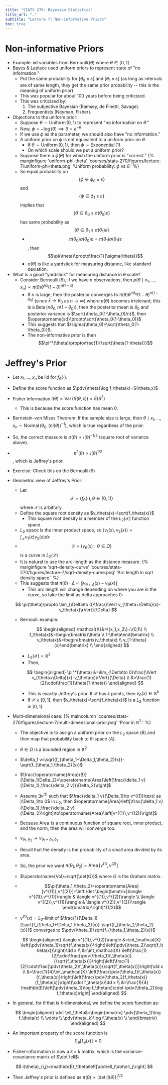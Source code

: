 ```yaml
---
title: "STATS 270: Bayesian Statistics"
title_url: "."
subtitle: "Lecture 7: Non-informative Priors"
toc: true
---
```


# Non-informative Priors

- Example: iid variables from $\operatorname{Bernoulli}\left(\theta\right)$
  where $\theta\in[0,1]$
- Bayes & Laplace used uniform priors to represent state of "no information."
  - Put the same probability for $[\theta_0\pm\varepsilon]$ and
    $[\theta_1\pm\varepsilon]$ (as long as intervals are of same length, they
    get the same prior probability -- this is the meaning of uniform prior)
  - This was popular for about 100 years before being criticized.
  - This was criticized by:
    1. The subjective Bayesian (Ramsey, de Finetti, Savage).
    2. Frequentists (Neyman, Fisher).
- Objections to the uniform prior:
  - Suppose $\theta\sim \operatorname{Uniform}\left(0,1\right)$ to represent "no
    information on $\theta$."
  - Now, $\phi=-\log(\theta)\implies \theta=e^{-\theta}$
  - If we use $\phi$ as the parameter, we should also have "no information."
  - A uniform prior on $\phi$ is not equivalent to a uniform prior on $\theta$.
    - If $\theta\sim \operatorname{Uniform}\left(0,1\right)$, then $\phi\sim
    \operatorname{Exponential}\left(1\right)$
    - On which scale should we put a uniform prior?
  - Suppose there a $\phi(\theta)$ for which the uniform prior is "correct."
    {% marginfigure 'uniform-phi-theta' 'courses/stats-270/figures/lecture-7/uniform-phi-theta.png' 'Uniform probability: $\phi$ vs $\theta$.' %}
  - So equal probability on $$\{\phi\in\phi_0\pm\varepsilon\}$$ and
    $$\{\phi\in\phi_1\pm\varepsilon\}$$ implies that $$\{\theta\in\theta_0\pm
    \sigma(\theta_0)\varepsilon\}$$ has same probability as
    $$\{\theta\in\theta_1\pm\sigma(\theta_1)\varepsilon\}$$
    - $$\pi(\theta_0)\sigma(\theta_0)\varepsilon=\pi(\theta_1)\sigma(\theta_1)\varepsilon$$,
      then $$\pi(\theta)\propto\frac{1}{\sigma(\theta)}$$
    - $\sigma(\theta)$ is like a yardstick for measuring distance, like standard
      deviation.
- What is a good "yardstick" for measuring distance in $\theta$ scale?
  - Consider $\operatorname{Bernoulli}\left(\theta\right)$, if we have $n$
    observations, then $p(\theta\mid
  x_1,\ldots,x_n)\propto\pi(\theta)\theta^{n\bar{x}}(1-\theta)^{n(1-\bar{x})}$
    - If $n$ is large, then the posterior converges to
      $\pi(\theta)\theta^{n\theta_0}(1-\theta)^{n(1-\theta_0)}$ (since
      $\bar{x}\to\theta_0$ as $n\to\infty$) where $\pi(\theta)$ becomes
      irrelevant; this is a
      $\operatorname{Beta}\left(n\theta_0,n(1-\theta_0)\right)$, then the
      posterior mean is $\theta_0$ and posterior variance is
      $\sqrt{\theta_0(1-\theta_0)/n}$, then
      $\operatorname{sd}\propto\sqrt{\theta_0(1-\theta_0)}$
    - This suggests that $\sigma(\theta_0)=\sqrt{\theta_0(1-\theta_0)}$.
    - The non-informative prior is then
      $$\pi^*(\theta)\propto\frac{1}{\sqrt{\theta(1-\theta)}}$$

# Jeffrey's Prior

- Let $x_1,\ldots,x_n$ be iid for $f_\theta(\cdot)$.
- Define the score function as $\pdv{\theta}\log f_\theta(x)=S(\theta,x)$
- Fisher information $i(\theta)=\operatorname{Var}(S(\theta,x))=E(S^2)$
  - This is because the score function has mean 0.
- Bernstein-von Mises Theorem: If the sample size is large, then $\theta\mid
x_1,\ldots,x_n\sim
\operatorname{Normal}\left(\theta_0,(ni(\theta))^{-1}\right)$, which is true
  regardless of the prior.
- So, the correct measure is $\sigma(\theta)\propto i(\theta)^{-1/2}$ (square
  root of variance above).
- $$\pi^*(\theta)\propto i(\theta)^{1/2}$$, which is Jeffrey's prior.
- Exercise: Check this on the $\operatorname{Bernoulli}\left(\theta\right)$
- Geometric view of Jeffrey's Prior:

  - Let $$\mathcal{F}=\{f_\theta(\cdot),\theta\in[0,1]\}$$ where $\mathcal{X}$
    is arbitrary.
  - Define the square root density as $v_\theta(x)=\sqrt{f_\theta(x)}$
    - This square root density is a member of the $L_2(\mathcal{X})$ function
      space.
  - $L_2$ space is the inner product space, so $\langle
  v_1(x),v_2(x)\rangle=\int_\mathcal{X}v_1(x)v_2(x)\dd x$
  - $$\mathcal{G}=\{v_\theta(x):\theta\in\Omega\}$$ is a curve in $L_2(\mathcal{X})$
  - It is natural to use the arc-length as the distance measure.
    {% marginfigure 'sqrt-density-curve' 'courses/stats-270/figures/lecture-7/sqrt-density-curve.png' 'Arc length in sqrt density space.' %}
  - This suggests that $\pi(\theta)\cdot\Delta\propto
  \lVert v_{\theta+\Delta}(x)-v_\theta(x)\rVert$
    - This arc length will change depending on where you are in the curve, so
      take the limit as delta approaches 0:

  $$
  \pi(\theta)\propto \lim_{\Delta\to 0}\frac{\lVert v_{\theta+\Delta}(x)-v_\theta(x)\rVert}{\Delta}
  $$

  - Bernoulli example:

    $$
    \begin{aligned}
    \mathcal{X}&=\{x_1,x_2\}=\{0,1\} \\
    f_\theta(x)&=\begin{bmatrix}\theta \\ 1-\theta\end{bmatrix} \\
    v_\theta(x)&=\begin{bmatrix}v_\theta(x) \\ v_{1-\theta}(x)\end{bmatrix} \\
    \end{aligned}
    $$

    - $L_2(\mathcal{X})=\mathbb{R}^2$
    - Then,

    $$
    \begin{aligned}
    \pi^*(\theta)
    &=\lim_{\Delta\to 0}\frac{\lVert v_{\theta+\Delta}(x)-v_\theta(x)\rVert}{\Delta} \\
    &=\frac{1}{2}\cdot\frac{1}{\theta(1-\theta)}
    \end{aligned}
    $$

    - This is exactly Jeffrey's prior.
      If $\mathcal{X}$ has $k$ points, then $v_\theta(x)\in\mathbb{R}^k$
    - If $\mathcal{X}\in[0,1]$, then $v_\theta(x)=\sqrt{f_\theta(x)}$
      is a $L_2$ function in $[0,1]$.

- Multi-dimensional case:
  {% maincolumn 'courses/stats-270/figures/lecture-7/multi-dimensional-prior.png' 'Prior in $\mathbb{R}^2$.' %}

  - The objective is to assign a uniform prior on the $L_2$ space ($B$) and then map
    that probability back to $\theta$-space ($A$).
  - $\theta\in\Omega$ is a bounded region in $\mathbb{R}^2$
  - $\delta_1 v=\sqrt{f_{\theta_1+\Delta_1,\theta_2}(x)}-\sqrt{f_{\theta_1,\theta_2}(x)}$
  - $\frac{\operatorname{Area}(B)}{\Delta_1\Delta_2}=\operatorname{Area}\left[\frac{\delta_1 v}{\Delta_1},\frac{\delta_2 v}{\Delta_2}\right]$
  - Assume $\exists v^{(1)}$ such that $\frac{\delta_1 v}{\Delta_1}\to
  v^{(1)}\text{ as }\Delta_1\to 0$ in $L_2$, then
    $\operatorname{Area}\left[\frac{\delta_1 v}{\Delta_1},\frac{\delta_2
  v}{\Delta_2}\right]\to\operatorname{Area}\left[v^{(1)},v^{(2)}\right]$
  - Because $\operatorname{Area}$ is a continuous function of square root, inner
    product, and the norm, then the area will converge too.
  - $v_{\theta_1,\theta_2}\to v_{\theta_1+\delta_1,\delta_2}$
  - Recall that the density is the probability of a small area divided by its
    area.
  - So, the prior we want $\pi(\theta_1,\theta_2)=\operatorname{Area}[v^{(1)},v^{(2)}]$
  - $\operatorname{Vol}=\sqrt{\det(G)}$ where $G$ is the Graham matrix.
  - $$\pi(\theta_1,\theta_2)=\operatorname{Area}[v^{(1)},v^{(2)}]=\left|\det \begin{bmatrix}\langle v^{(1)},v^{(1)}\rangle & \langle v^{(1)},v^{(2)}\rangle \\ \langle v^{(2)},v^{(1)}\rangle & \langle v^{(2)},v^{(2)}\rangle  \end{bmatrix}\right|^{1/2}$$
  - $v^{(1)}(x)=L_2$-limit of $\frac{1}{\Delta_1}(\sqrt{f_{\theta_1+\Delta_1,\theta_2}(x)}-\sqrt{f_{\theta_1,\theta_2}(x)})$ converges to $\pdv{\theta_1}\sqrt{f_{\theta_1,\theta_2}(x)}$

    $$
    \begin{aligned}
    \langle v^{(1)},v^{(2)}\rangle
    &=\int_\mathcal{X}
    \left(\pdv{\theta_1}\sqrt{f_\theta(x)}\right)\left(\pdv{\theta_2}\sqrt{f_\theta(x)}\right)\dd x \\
    &=\int_\mathcal{X}
    \left(\frac{1}{2}\cdot\frac{\pdv{\theta_1}f_\theta(x)}{\sqrt{f_\theta(x)}}\right)\left(\frac{1}{2}\cdot\frac{\pdv{\theta_2}f_\theta(x)}{\sqrt{f_\theta(x)}}\right)\dd x \\
    &=\frac{1}{4}\int_\mathcal{X}
    \left(\frac{\pdv{\theta_1}f_\theta(x)}{f_\theta(x)}\right)\left(\frac{\pdv{\theta_2}f_\theta(x)}{f_\theta(x)}\right)\cdot f_\theta(x)\dd x \\
    &=\frac{1}{4} \mathbb{E}\left[\pdv{\theta_1}\log f_\theta(x)\cdot \pdv{\theta_2}\log f_\theta(x)\right]
    \end{aligned}
    $$

- In general, for $\theta$ that is $k$-dimensional, we define the score
  function as:

  $$
  \begin{aligned}
  \dot \ell_\theta&=\begin{bmatrix}
  \pdv{\theta_1}\log f_\theta(x) \\
  \vdots \\
  \pdv{\theta_k}\log f_\theta(x) \\
  \end{bmatrix}
  \end{aligned}
  $$

- An important property of the score function is $$\mathbb{E}_\theta\left[\ell_\theta(x)\right]=0$$
- Fisher-information is now a $k\times k$ matrix, which is the
  variance-covariance matrix of $\dot \ell$:

$$
i(\theta)_{i,j}=\mathbb{E}_\theta\left[\dot\ell_i\dot\ell_j\right]
$$

- Then Jeffrey's prior is defined as
  $\pi(\theta)\propto|\det(i(\theta))|^{1/2}$
